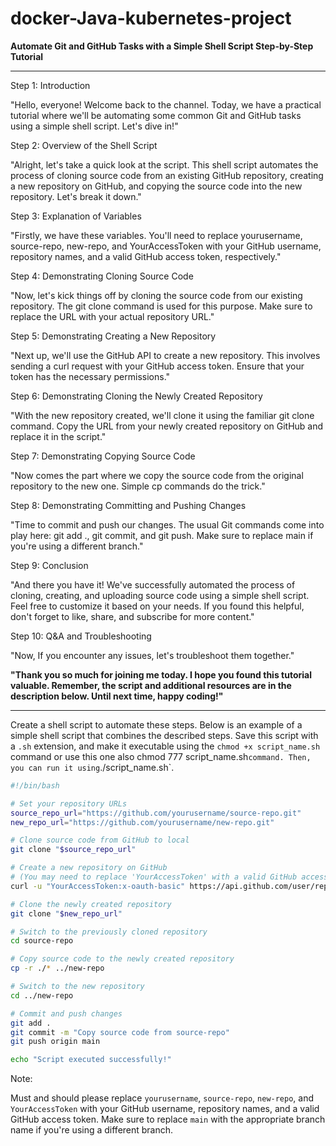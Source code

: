 # docker-Java-kubernetes-project
**Automate Git and GitHub Tasks with a Simple Shell Script  Step-by-Step Tutorial**

------------------------------------------------------------------------------------------------------------

Step 1: Introduction

"Hello, everyone! Welcome back to the channel. Today, we have a practical tutorial where we'll be automating some common Git and GitHub tasks using a simple shell script. Let's dive in!"

Step 2: Overview of the Shell Script

"Alright, let's take a quick look at the script. This shell script automates the process of cloning source code from an existing GitHub repository, creating a new repository on GitHub, and copying the source code into the new repository. Let's break it down."

Step 3: Explanation of Variables

"Firstly, we have these variables. You'll need to replace yourusername, source-repo, new-repo, and YourAccessToken with your GitHub username, repository names, and a valid GitHub access token, respectively."

Step 4: Demonstrating Cloning Source Code

"Now, let's kick things off by cloning the source code from our existing repository. The git clone command is used for this purpose. Make sure to replace the URL with your actual repository URL."

Step 5: Demonstrating Creating a New Repository

"Next up, we'll use the GitHub API to create a new repository. This involves sending a curl request with your GitHub access token. Ensure that your token has the necessary permissions."

Step 6: Demonstrating Cloning the Newly Created Repository

"With the new repository created, we'll clone it using the familiar git clone command. Copy the URL from your newly created repository on GitHub and replace it in the script."

Step 7: Demonstrating Copying Source Code

"Now comes the part where we copy the source code from the original repository to the new one. Simple cp commands do the trick."

Step 8: Demonstrating Committing and Pushing Changes

"Time to commit and push our changes. The usual Git commands come into play here: git add ., git commit, and git push. Make sure to replace main if you're using a different branch."

Step 9: Conclusion

"And there you have it! We've successfully automated the process of cloning, creating, and uploading source code using a simple shell script. Feel free to customize it based on your needs. If you found this helpful, don't forget to like, share, and subscribe for more content."

Step 10: Q&A and Troubleshooting

"Now, If you encounter any issues, let's troubleshoot them together."

**"Thank you so much for joining me today. I hope you found this tutorial valuable. Remember, the script and additional resources are in the description below. Until next time, happy coding!"**

------------------------------------------------------------------------------------------------------------

Create a shell script to automate these steps. Below is an example of a simple shell script that combines the described steps. Save this script with a `.sh` extension, and make it executable using the `chmod +x script_name.sh` command or use this one also chmod 777 script_name.sh` command. Then, you can run it using `./script_name.sh`.

```bash
#!/bin/bash

# Set your repository URLs
source_repo_url="https://github.com/yourusername/source-repo.git"
new_repo_url="https://github.com/yourusername/new-repo.git"

# Clone source code from GitHub to local
git clone "$source_repo_url"

# Create a new repository on GitHub
# (You may need to replace 'YourAccessToken' with a valid GitHub access token)
curl -u "YourAccessToken:x-oauth-basic" https://api.github.com/user/repos -d '{"name":"new-repo"}'

# Clone the newly created repository
git clone "$new_repo_url"

# Switch to the previously cloned repository
cd source-repo

# Copy source code to the newly created repository
cp -r ./* ../new-repo

# Switch to the new repository
cd ../new-repo

# Commit and push changes
git add .
git commit -m "Copy source code from source-repo"
git push origin main

echo "Script executed successfully!"
```

Note:

Must and should please replace `yourusername`, `source-repo`, `new-repo`, and `YourAccessToken` with your GitHub username, repository names, and a valid GitHub access token.
Make sure to replace `main` with the appropriate branch name if you're using a different branch.

